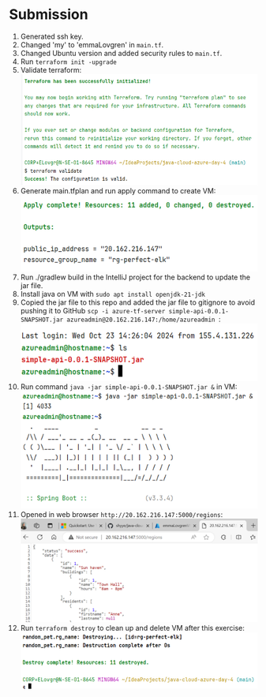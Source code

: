 # Submission

1. Generated ssh key.
2. Changed 'my' to 'emmaLovgren' in `main.tf`.
3. Changed Ubuntu version and added security rules to `main.tf`.
4. Run `terraform init -upgrade`
5. Validate terraform:  
![](images/01_ValidateTerraform.png)
6. Generate main.tfplan and run apply command to create VM:  
![](images/02_VM_created.png)
7. Run ./gradlew build in the IntelliJ project for the backend to update the jar file.
8. Install java on VM with `sudo apt install openjdk-21-jdk`
8. Copied the jar file to this repo and added the jar file to gitignore to avoid pushing it to GitHub `scp -i azure-tf-server simple-api-0.0.1-SNAPSHOT.jar azureadmin@20.162.216.147:/home/azureadmin
`:  
![](images/03_jarFileInVM.png)
9. Run command `java -jar simple-api-0.0.1-SNAPSHOT.jar &` in VM:  
![](images/04_startedSpringApp.png)
10. Opened in web browser `http://20.162.216.147:5000/regions`:  
![](images/05_inBrowser.png)
11. Run `terraform destroy` to clean up and delete VM after this exercise:  
![](images/06_terraformDestroy.png)